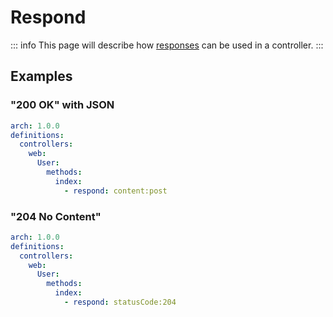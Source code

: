 # Respond

::: info
This page will describe how [responses](https://laravel.com/docs/10.x/responses) can be used in a controller.
:::

## Examples

### "200 OK" with JSON

```yaml
arch: 1.0.0
definitions:
  controllers:
    web:
      User:
        methods:
          index:
            - respond: content:post
```

### "204 No Content"

```yaml
arch: 1.0.0
definitions:
  controllers:
    web:
      User:
        methods:
          index:
            - respond: statusCode:204
```
